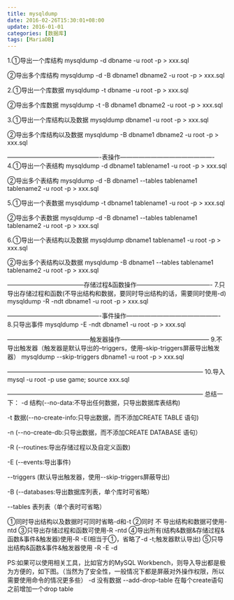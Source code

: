 ```yaml
---
title: mysqldump
date: 2016-02-26T15:30:01+08:00
update: 2016-01-01
categories: [数据库]
tags: [MariaDB]
---
```

1.①导出一个库结构
mysqldump -d dbname -u root -p > xxx.sql

②导出多个库结构
mysqldump -d -B dbname1 dbname2 -u root -p > xxx.sql



2.①导出一个库数据
mysqldump -t dbname -u root -p > xxx.sql

②导出多个库数据
mysqldump -t -B dbname1 dbname2 -u root -p > xxx.sql



3.①导出一个库结构以及数据
mysqldump dbname1 -u root -p > xxx.sql

②导出多个库结构以及数据
mysqldump -B dbname1 dbname2 -u root -p > xxx.sql



———————————————-表操作———————————————-
4.①导出一个表结构
mysqldump -d dbname1 tablename1 -u root -p > xxx.sql

②导出多个表结构
mysqldump -d -B dbname1 --tables tablename1 tablename2 -u root -p > xxx.sql



5.①导出一个表数据
mysqldump -t dbname1 tablename1 -u root -p > xxx.sql

②导出多个表数据
mysqldump -d -B dbname1 --tables tablename1 tablename2 -u root -p > xxx.sql



6.①导出一个表结构以及数据
mysqldump dbname1 tablename1 -u root -p > xxx.sql

②导出多个表结构以及数据
mysqldump -B dbname1 --tables tablename1 tablename2 -u root -p > xxx.sql



————————————–存储过程&函数操作————————————-
7.只导出存储过程和函数(不导出结构和数据，要同时导出结构的话，需要同时使用-d)
mysqldump -R -ndt dbname1 -u root -p > xxx.sql



———————————————-事件操作———————————————-
8.只导出事件
mysqldump -E -ndt dbname1 -u root -p > xxx.sql



—————————————–触发器操作——————————————–
9.不导出触发器（触发器是默认导出的–triggers，使用–skip-triggers屏蔽导出触发器）
mysqldump --skip-triggers dbname1 -u root -p > xxx.sql



————————————————————————————————
10.导入
mysql -u root -p
use game;
source xxx.sql



————————————————————————————————
总结一下：
-d 结构(--no-data:不导出任何数据，只导出数据库表结构)

-t 数据(--no-create-info:只导出数据，而不添加CREATE TABLE 语句)

-n (--no-create-db:只导出数据，而不添加CREATE DATABASE 语句）

-R (--routines:导出存储过程以及自定义函数)

-E (--events:导出事件)

--triggers (默认导出触发器，使用--skip-triggers屏蔽导出)

-B (--databases:导出数据库列表，单个库时可省略）

--tables 表列表（单个表时可省略）

①同时导出结构以及数据时可同时省略-d和-t
②同时 不 导出结构和数据可使用-ntd
③只导出存储过程和函数可使用-R -ntd
④导出所有(结构&数据&存储过程&函数&事件&触发器)使用-R -E(相当于①，省略了-d -t;触发器默认导出)
⑤只导出结构&函数&事件&触发器使用 -R -E -d

PS:如果可以使用相关工具，比如官方的MySQL Workbench，则导入导出都是极为方便的，如下图。（当然为了安全性，一般情况下都是屏蔽对外操作权限，所以需要使用命令的情况更多些）
-d 没有数据 --add-drop-table 在每个create语句之前增加一个drop table
